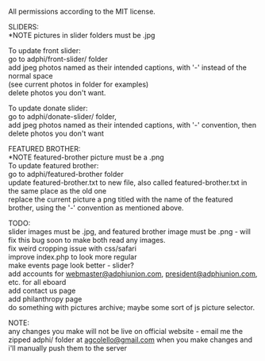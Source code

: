 All permissions according to the MIT license.

SLIDERS:  
*NOTE pictures in slider folders must be .jpg  

To update front slider:  
go to adphi/front-slider/ folder  
add jpeg photos named as their intended captions, with '-' instead of the normal space   
(see current photos in folder for examples)    
delete photos you don't want.  
  
To update donate slider:   
go to adphi/donate-slider/ folder,   
add jpeg photos named as their intended captions, with '-' convention, then
delete photos you don't want  

FEATURED BROTHER:  
*NOTE featured-brother picture must be a .png  
To update featured brother:  
go to adphi/featured-brother folder  
update featured-brother.txt to new file, also called featured-brother.txt in the same place as the old one   
replace the current picture a png titled with the name of the featured brother, using the '-' convention as mentioned above.   
   
TODO:  
slider images must be .jpg, and featured brother image must be .png - will fix this bug soon to make both read any images.    
fix weird cropping issue with css/safari  
improve index.php to look more regular  
make events page look better - slider?   
add accounts for webmaster@adphiunion.com, president@adphiunion.com, etc. for all eboard  
add contact us page  
add philanthropy page  
do something with pictures archive; maybe some sort of js picture selector.  

NOTE:  
any changes you make will not be live on official website - email me the zipped adphi/ folder at agcolello@gmail.com when you make changes and i'll manually push them to the server


